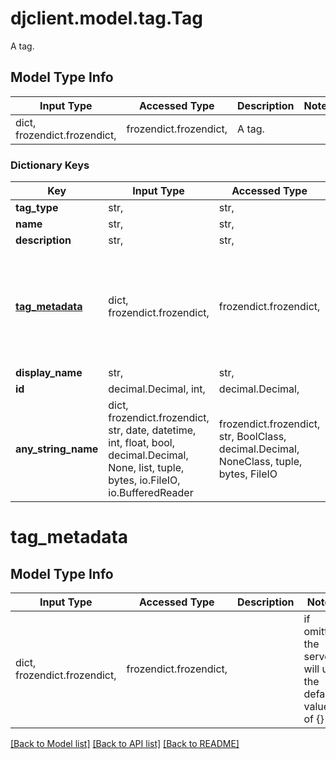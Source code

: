 # djclient.model.tag.Tag

A tag.

## Model Type Info
Input Type | Accessed Type | Description | Notes
------------ | ------------- | ------------- | -------------
dict, frozendict.frozendict,  | frozendict.frozendict,  | A tag. | 

### Dictionary Keys
Key | Input Type | Accessed Type | Description | Notes
------------ | ------------- | ------------- | ------------- | -------------
**tag_type** | str,  | str,  |  | 
**name** | str,  | str,  |  | 
**description** | str,  | str,  |  | 
**[tag_metadata](#tag_metadata)** | dict, frozendict.frozendict,  | frozendict.frozendict,  |  | [optional] if omitted the server will use the default value of {}
**display_name** | str,  | str,  |  | [optional] 
**id** | decimal.Decimal, int,  | decimal.Decimal,  |  | [optional] 
**any_string_name** | dict, frozendict.frozendict, str, date, datetime, int, float, bool, decimal.Decimal, None, list, tuple, bytes, io.FileIO, io.BufferedReader | frozendict.frozendict, str, BoolClass, decimal.Decimal, NoneClass, tuple, bytes, FileIO | any string name can be used but the value must be the correct type | [optional]

# tag_metadata

## Model Type Info
Input Type | Accessed Type | Description | Notes
------------ | ------------- | ------------- | -------------
dict, frozendict.frozendict,  | frozendict.frozendict,  |  | if omitted the server will use the default value of {}

[[Back to Model list]](../../README.md#documentation-for-models) [[Back to API list]](../../README.md#documentation-for-api-endpoints) [[Back to README]](../../README.md)

